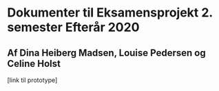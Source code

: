 # Dokumenter til Eksamensprojekt 2. semester Efterår 2020
## Af Dina Heiberg Madsen, Louise Pedersen og Celine Holst

[link til prototype]
